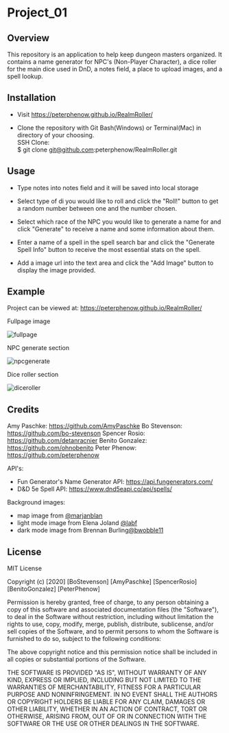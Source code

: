 # Project_01

## Overview

This repository is an application to help keep dungeon masters organized. It contains a name generator for NPC's (Non-Player Character), a dice roller for the main dice used in DnD, a notes field, a place to upload images, and a spell lookup.

## Installation

- Visit https://peterphenow.github.io/RealmRoller/

- Clone the repository with Git Bash(Windows) or Terminal(Mac) in directory of your choosing.  
  SSH Clone:  
  $ git clone git@github.com:peterphenow/RealmRoller.git

## Usage

- Type notes into notes field and it will be saved into local storage

- Select type of di you would like to roll and click the "Roll!" button to get a random number between one and the number chosen.

- Select which race of the NPC you would like to generate a name for and click "Generate" to receive a name and some information about them.

- Enter a name of a spell in the spell search bar and click the "Generate Spell Info" button to receive the most essential stats on the spell.

- Add a image url into the text area and click the "Add Image" button to display the image provided.

## Example

Project can be viewed at: https://peterphenow.github.io/RealmRoller/

Fullpage image

![fullpage](https://user-images.githubusercontent.com/70075341/98886027-c96cba00-2458-11eb-91d6-9073383cf489.JPG)

NPC generate section

![npcgenerate](https://user-images.githubusercontent.com/70075341/98886028-c96cba00-2458-11eb-9309-67fa9b50a11f.JPG)

Dice roller section

![diceroller](https://user-images.githubusercontent.com/70075341/98886029-c96cba00-2458-11eb-86ba-70711f6bd08d.JPG)

## Credits

Amy Paschke: https://github.com/AmyPaschke
Bo Stevenson: https://github.com/bo-stevenson
Spencer Rosio: https://github.com/detanracnier
Benito Gonzalez: https://github.com/ohnobenito
Peter Phenow: https://github.com/peterphenow

API's:

- Fun Generator's Name Generator API: https://api.fungenerators.com/
- D&D 5e Spell API: https://www.dnd5eapi.co/api/spells/

Background images:

- map image from [@marjanblan](https://unsplash.com/photos/6bXvYyAYVrE)
- light mode image from Elena Joland [@labf](https://unsplash.com/photos/mjeQon0Mh_Q)
- dark mode image from Brennan Burling[@bwobble11](https://unsplash.com/photos/ay53qag90W8)

## License

MIT License

Copyright (c) [2020] [BoStevenson] [AmyPaschke] [SpencerRosio] [BenitoGonzalez] [PeterPhenow]

Permission is hereby granted, free of charge, to any person obtaining a copy
of this software and associated documentation files (the "Software"), to deal
in the Software without restriction, including without limitation the rights
to use, copy, modify, merge, publish, distribute, sublicense, and/or sell
copies of the Software, and to permit persons to whom the Software is
furnished to do so, subject to the following conditions:

The above copyright notice and this permission notice shall be included in all
copies or substantial portions of the Software.

THE SOFTWARE IS PROVIDED "AS IS", WITHOUT WARRANTY OF ANY KIND, EXPRESS OR
IMPLIED, INCLUDING BUT NOT LIMITED TO THE WARRANTIES OF MERCHANTABILITY,
FITNESS FOR A PARTICULAR PURPOSE AND NONINFRINGEMENT. IN NO EVENT SHALL THE
AUTHORS OR COPYRIGHT HOLDERS BE LIABLE FOR ANY CLAIM, DAMAGES OR OTHER
LIABILITY, WHETHER IN AN ACTION OF CONTRACT, TORT OR OTHERWISE, ARISING FROM,
OUT OF OR IN CONNECTION WITH THE SOFTWARE OR THE USE OR OTHER DEALINGS IN THE
SOFTWARE.
